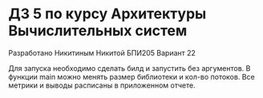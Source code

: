 # ДЗ 5 по курсу Архитектуры Вычислительных систем

Разработано Никитиным Никитой БПИ205
Вариант 22

Для запуска необходимо сделать билд и запустить без аргументов.
В функции main можно менять размер библиотеки и кол-во потоков.
Все метрики и выводы расписаны в приложенном отчете.